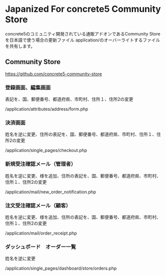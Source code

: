 # Japanized For concrete5 Community Store
concrete5のコミュニティ開発されている通販アドオンであるCommunity Storeを日本語で使う場合の更新ファイル
application/のオーバーライトするファイルを共有します。

## Community Store
https://github.com/concrete5-community-store

### 登録画面、編集画面

表記を、国、郵便番号、都道府県、市町村、住所１、住所2の変更

/application/attributes/address/form.php

### 決済画面

姓名を逆に変更、住所の表記を、国、郵便番号、都道府県、市町村、住所１、住所2の変更

/application/single_pages/checkout.php

### 新規受注確認メール（管理者）

姓名を逆に変更、様を追加、住所の表記を、国、郵便番号、都道府県、市町村、住所１、住所2の変更

/application/mail/new_order_notification.php

### 注文受注確認メール（顧客）

姓名を逆に変更、様を追加、住所の表記を、国、郵便番号、都道府県、市町村、住所１、住所2の変更

/application/mail/order_receipt.php

### ダッシュボード　オーダー一覧

姓名を逆に変更

/application/single_pages/dashboard/store/orders.php